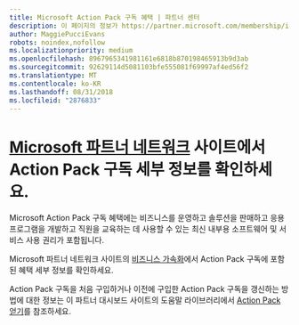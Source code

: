 ```yaml
---
title: Microsoft Action Pack 구독 혜택 | 파트너 센터
description: 이 페이지의 정보가 https://partner.microsoft.com/membership/internal-use-software로 이동했습니다.
author: MaggiePucciEvans
robots: noindex,nofollow
ms.localizationpriority: medium
ms.openlocfilehash: 8967965341981161e6818b870198465913b9d3ab
ms.sourcegitcommit: 92629114d5081103bfe555081f69997af4ed56f2
ms.translationtype: MT
ms.contentlocale: ko-KR
ms.lasthandoff: 08/31/2018
ms.locfileid: "2876833"
---
```

# <a name="get-action-pack-subscription-details-on-the-microsoft-partner-networkhttpspartnermicrosoftcommembershipinternal-use-software-site"></a>[Microsoft 파트너 네트워크](https://partner.microsoft.com/membership/internal-use-software) 사이트에서 Action Pack 구독 세부 정보를 확인하세요. 

Microsoft Action Pack 구독 혜택에는 비즈니스를 운영하고 솔루션을 판매하고 응용 프로그램을 개발하고 직원을 교육하는 데 사용할 수 있는 최신 내부용 소프트웨어 및 서비스 사용 권리가 포함됩니다.

Microsoft 파트너 네트워크 사이트의 [비즈니스 가속화](https://partner.microsoft.com/membership/internal-use-software)에서 Action Pack 구독에 포함된 혜택 세부 정보를 확인하세요.   

Action Pack 구독을 처음 구입하거나 이전에 구입한 Action Pack 구독을 갱신하는 방법에 대한 정보는 이 파트너 대시보드 사이트의 도움말 라이브러리에서 [Action Pack 얻기](mpn-get-action-pack.md)를 참조하세요.


